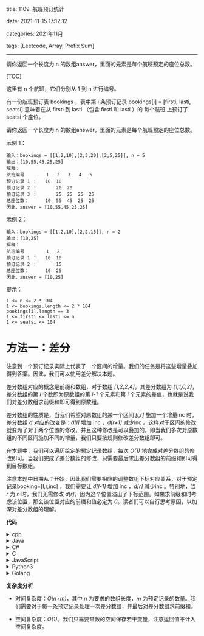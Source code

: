 title: 1109. 航班预订统计

date: 2021-11-15 17:12:12

categories: 2021年11月

tags: [Leetcode, Array, Prefix Sum]

---

请你返回一个长度为 n 的数组answer，里面的元素是每个航班预定的座位总数。
<!-- more -->

[TOC]

这里有 n 个航班，它们分别从 1 到 n 进行编号。

有一份航班预订表 bookings ，表中第 i 条预订记录 bookings[i] = [firsti, lasti, seatsi] 意味着在从 firsti 到 lasti （包含 firsti 和 lasti ）的 每个航班 上预订了 seatsi 个座位。

请你返回一个长度为 n 的数组answer，里面的元素是每个航班预定的座位总数。


示例 1：
    
    输入：bookings = [[1,2,10],[2,3,20],[2,5,25]], n = 5
    输出：[10,55,45,25,25]
    解释：
    航班编号        1   2   3   4   5
    预订记录 1 ：   10  10
    预订记录 2 ：       20  20
    预订记录 3 ：       25  25  25  25
    总座位数：      10  55  45  25  25
    因此，answer = [10,55,45,25,25]
    
示例 2：
    
    输入：bookings = [[1,2,10],[2,2,15]], n = 2
    输出：[10,25]
    解释：
    航班编号        1   2
    预订记录 1 ：   10  10
    预订记录 2 ：       15
    总座位数：      10  25
    因此，answer = [10,25]


提示：
    
    1 <= n <= 2 * 104
    1 <= bookings.length <= 2 * 104
    bookings[i].length == 3
    1 <= firsti <= lasti <= n
    1 <= seatsi <= 104

# 方法一：差分

注意到一个预订记录实际上代表了一个区间的增量。我们的任务是将这些增量叠加得到答案。因此，我们可以使用差分解决本题。

差分数组对应的概念是前缀和数组，对于数组 *[1,2,2,4]*，其差分数组为 *[1,1,0,2]*，差分数组的第 *i* 个数即为原数组的第 *i-1* 个元素和第 *i* 个元素的差值，也就是说我们对差分数组求前缀和即可得到原数组。

差分数组的性质是，当我们希望对原数组的某一个区间 *[l,r]* 施加一个增量inc 时，差分数组 *d* 对应的改变是：*d[l]* 增加 inc ，*d[r+1]* 减少inc 。这样对于区间的修改就变为了对于两个位置的修改。并且这种修改是可以叠加的，即当我们多次对原数组的不同区间施加不同的增量，我们只要按规则修改差分数组即可。

在本题中，我们可以遍历给定的预定记录数组，每次 *O(1)* 地完成对差分数组的修改即可。当我们完成了差分数组的修改，只需要最后求出差分数组的前缀和即可得到目标数组。

注意本题中日期从 *1* 开始，因此我们需要相应的调整数组下标对应关系，对于预定记录booking=[l,r,inc] ，我们需要让 *d[l-1]* 增加 inc ，*d[r]* 减少inc 。特别地，当 *r* 为 *n* 时，我们无需修改 *d[r]*，因为这个位置溢出了下标范围。如果求前缀和时考虑该位置，那么该位置对应的前缀和值必定为 *0*。读者们可以自行思考原因，以加深对差分数组的理解。

**代码**

<details>
    <summary>cpp</summary>
    
    
```C++ [sol1-C++]
class Solution {
public:
    vector<int> corpFlightBookings(vector<vector<int>>& bookings, int n) {
        vector<int> nums(n);
        for (auto& booking : bookings) {
            nums[booking[0] - 1] += booking[2];
            if (booking[1] < n) {
                nums[booking[1]] -= booking[2];
            }
        }
        for (int i = 1; i < n; i++) {
            nums[i] += nums[i - 1];
        }
        return nums;
    }
};
```
</details>
<details>
    <summary>Java</summary>
    
```Java [sol1-Java]
class Solution {
    public int[] corpFlightBookings(int[][] bookings, int n) {
        int[] nums = new int[n];
        for (int[] booking : bookings) {
            nums[booking[0] - 1] += booking[2];
            if (booking[1] < n) {
                nums[booking[1]] -= booking[2];
            }
        }
        for (int i = 1; i < n; i++) {
            nums[i] += nums[i - 1];
        }
        return nums;
    }
}
```
</details>
<details>
    <summary>C#</summary>
    
```C# [sol1-C#]
public class Solution {
    public int[] CorpFlightBookings(int[][] bookings, int n) {
        int[] nums = new int[n];
        foreach (int[] booking in bookings) {
            nums[booking[0] - 1] += booking[2];
            if (booking[1] < n) {
                nums[booking[1]] -= booking[2];
            }
        }
        for (int i = 1; i < n; i++) {
            nums[i] += nums[i - 1];
        }
        return nums;
    }
}
```
</details>
<details>
    <summary>C</summary>
    
```C [sol1-C]
int* corpFlightBookings(int** bookings, int bookingsSize, int* bookingsColSize, int n, int* returnSize) {
    int* nums = malloc(sizeof(int) * n);
    memset(nums, 0, sizeof(int) * n);
    *returnSize = n;
    for (int i = 0; i < bookingsSize; i++) {
        nums[bookings[i][0] - 1] += bookings[i][2];
        if (bookings[i][1] < n) {
            nums[bookings[i][1]] -= bookings[i][2];
        }
    }
    for (int i = 1; i < n; i++) {
        nums[i] += nums[i - 1];
    }
    return nums;
}
```
</details>
<details>
    <summary>JavaScript</summary>
    
```JavaScript [sol1-JavaScript]
var corpFlightBookings = function(bookings, n) {
    const nums = new Array(n).fill(0);
    for (const booking of bookings) {
        nums[booking[0] - 1] += booking[2];
        if (booking[1] < n) {
            nums[booking[1]] -= booking[2];
        }
    }
    for (let i = 1; i < n; i++) {
        nums[i] += nums[i - 1];
    }
    return nums;
};
```
</details>
<details>
    <summary>Python3</summary>
    
```Python [sol1-Python3]
class Solution:
    def corpFlightBookings(self, bookings: List[List[int]], n: int) -> List[int]:
        nums = [0] * n
        for left, right, inc in bookings:
            nums[left - 1] += inc
            if right < n:
                nums[right] -= inc
    
        for i in range(1, n):
            nums[i] += nums[i - 1]
        
        return nums
```
</details>
<details>
    <summary>Golang</summary>
    
```go [sol1-Golang]
func corpFlightBookings(bookings [][]int, n int) []int {
    nums := make([]int, n)
    for _, booking := range bookings {
        nums[booking[0]-1] += booking[2]
        if booking[1] < n {
            nums[booking[1]] -= booking[2]
        }
    }
    for i := 1; i < n; i++ {
        nums[i] += nums[i-1]
    }
    return nums
}
```
</details>



**复杂度分析**

- 时间复杂度：*O(n+m)*，其中 *n* 为要求的数组长度，*m* 为预定记录的数量。我们需要对于每一条预定记录处理一次差分数组，并最后对差分数组求前缀和。

- 空间复杂度：*O(1)*。我们只需要常数的空间保存若干变量，注意返回值不计入空间复杂度。